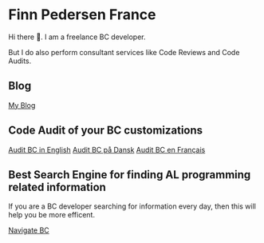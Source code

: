 # Finn Pedersen France

Hi there 👋. I am a freelance BC developer. 

But I do also perform consultant services like Code Reviews and Code Audits. 


## Blog
[My Blog](https://www.finnpedersenfrance.com/)

## Code Audit of your BC customizations

[Audit BC in English](https://www.audit-bc.com/) [Audit BC på Dansk](https://www.audit-bc.com/da) [Audit BC en Français](https://www.audit-bc.com/fr)

## Best Search Engine for finding AL programming related information

If you are a BC developer searching for information every day, then this will help you be more efficent. 

[Navigate BC](https://www.navigate-bc.com/)

<!--
**finnpedersenkazes/finnpedersenkazes** is a ✨ _special_ ✨ repository because its `README.md` (this file) appears on your GitHub profile.

Here are some ideas to get you started:

- 🔭 I’m currently working on ...
- 🌱 I’m currently learning ...
- 👯 I’m looking to collaborate on ...
- 🤔 I’m looking for help with ...
- 💬 Ask me about ...
- 📫 How to reach me: ...
- 😄 Pronouns: ...
- ⚡ Fun fact: ...
-->


